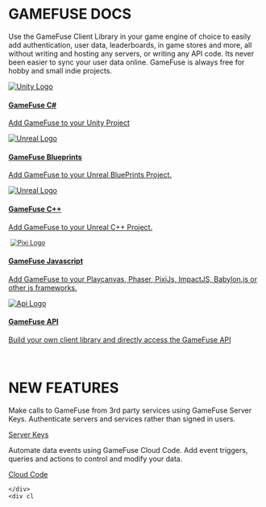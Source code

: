 # GAMEFUSE DOCS
<div class="home-container">
    <div class="home-header">
        <p>Use the GameFuse Client Library in your game engine of choice to easily add authentication, user data, leaderboards, in game stores and more, all without writing and hosting any servers, or writing any API code. Its never been easier to sync your user data online. GameFuse is always free for hobby and small indie projects.</p>
    </div>
    <div class="main-container">
        <!-- First row with 2 cards -->
        <a href="/C%23%20Unity%203D/getting%20started/" class="card">
            <img src="https://res.cloudinary.com/dgwqhqk47/image/upload/v1721165349/gamefuse-assets/unity-logo.png" alt="Unity Logo" />
            <h4><b>GameFuse C#</b></h4>
            <p> Add GameFuse to your Unity Project </p>
        </a>
        <a href="/Blueprints%20Unreal/getting%20started/" class="card">
            <img src="https://res.cloudinary.com/dgwqhqk47/image/upload/v1721165349/gamefuse-assets/unreal-logo.png" alt="Unreal Logo" />
            <h4><b>GameFuse Blueprints</b></h4>
            <p> Add GameFuse to your Unreal BluePrints Project. </p>
        </a>
        <a href="/C%2B%2B%20Unreal%20Engine/getting%20started/" class="card">
            <img src="https://res.cloudinary.com/dgwqhqk47/image/upload/v1721165349/gamefuse-assets/unreal-logo.png" alt="Unreal Logo" />
            <h4><b>GameFuse C++</b></h4>
            <p> Add GameFuse to your Unreal C++ Project. </p>
        </a>
        <a href="/JS%20Playcanvas%2C%20PixiJS%2C%20BabylonJS/getting%20started/" class="card">
            <div class="flex-row">
                <img style="transform: scale(0.9);" src="https://res.cloudinary.com/dgwqhqk47/image/upload/v1721165349/gamefuse-assets/pixi-logo.png" alt="Pixi Logo" />
            </div>
            <h4><b>GameFuse Javascript</b></h4>
            <p> Add GameFuse to your Playcanvas, Phaser, PixiJs, ImpactJS, Babylon.js or other js frameworks. </p>
        </a>
        <a href="/API%20Full%20REST%20API/getting%20started/" class="card">
            <img src="https://res.cloudinary.com/dgwqhqk47/image/upload/v1721225317/gamefuse-assets/api-logo.png" alt="Api Logo" />
            <h4><b>GameFuse API</b></h4>
            <p> Build your own client library and directly access the GameFuse API </p>
        </a>
    </div>
    <div class="home-header">
        <br>
        <h1> NEW FEATURES </h1>
        <p> Make calls to GameFuse from 3rd party services using GameFuse Server Keys. Authenticate servers and services rather than signed in users.</p>
        <a style="width: fit-content;" class="md-button" href="/generic/server_key_access/">Server Keys</a>
        <p> Automate data events using GameFuse Cloud Code. Add event triggers, queries and actions to control and modify your data.</p>
        <a style="width: fit-content;" class="md-button" href="/generic/cloud_code/">Cloud Code</a>

    </div>
    <div cl
</div>
